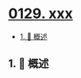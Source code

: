 # [0129. xxx](https://github.com/Tdahuyou/TNotes.leetcode/tree/main/notes/0129.%20xxx)

<!-- region:toc -->

- [1. 📝 概述](#1--概述)

<!-- endregion:toc -->

## 1. 📝 概述

